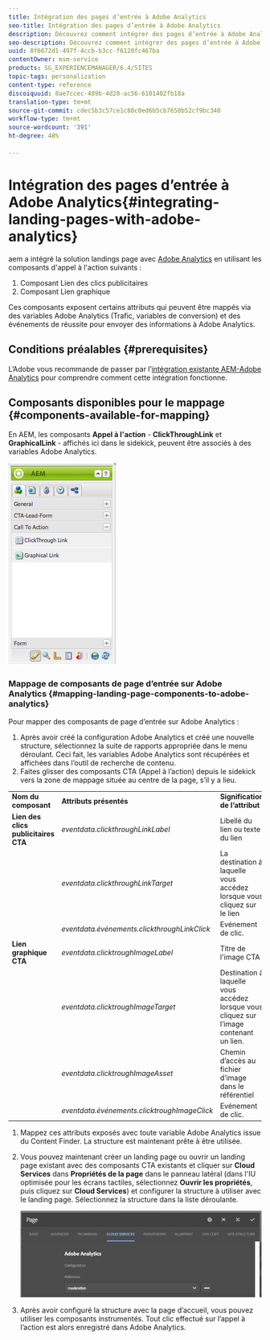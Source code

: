 ```yaml
---
title: Intégration des pages d’entrée à Adobe Analytics
seo-title: Intégration des pages d’entrée à Adobe Analytics
description: Découvrez comment intégrer des pages d’entrée à Adobe Analytics.
seo-description: Découvrez comment intégrer des pages d’entrée à Adobe Analytics.
uuid: 8f6672d1-497f-4ccb-b3cc-f6120fc467ba
contentOwner: msm-service
products: SG_EXPERIENCEMANAGER/6.4/SITES
topic-tags: personalization
content-type: reference
discoiquuid: 8ae7ccec-489b-4d20-ac56-6101402fb18a
translation-type: tm+mt
source-git-commit: cdec5b3c57ce1c80c0ed6b5cb7650b52cf9bc340
workflow-type: tm+mt
source-wordcount: '391'
ht-degree: 48%

---
```



# Intégration des pages d’entrée à Adobe Analytics{#integrating-landing-pages-with-adobe-analytics}

aem a intégré la solution landings page avec [Adobe Analytics](https://www.omniture.com/en/products/analytics/sitecatalyst) en utilisant les composants d&#39;appel à l&#39;action suivants :

1. Composant Lien des clics publicitaires
1. Composant Lien graphique

Ces composants exposent certains attributs qui peuvent être mappés via des variables Adobe Analytics (Trafic, variables de conversion) et des événements de réussite pour envoyer des informations à Adobe Analytics.

## Conditions préalables {#prerequisites}

L’Adobe vous recommande de passer par l’[intégration existante AEM-Adobe Analytics](/help/sites-administering/adobeanalytics.md) pour comprendre comment cette intégration fonctionne.

## Composants disponibles pour le mappage {#components-available-for-mapping}

En AEM, les composants **Appel à l&#39;action** - **ClickThroughLink** et **GraphicalLink** - affichés ici dans le sidekick, peuvent être associés à des variables Adobe Analytics.

![chlimage_1-21](assets/chlimage_1-21.jpeg)

### Mappage de composants de page d’entrée sur Adobe Analytics {#mapping-landing-page-components-to-adobe-analytics}

Pour mapper des composants de page d’entrée sur Adobe Analytics :

1. Après avoir créé la configuration Adobe Analytics et créé une nouvelle structure, sélectionnez la suite de rapports appropriée dans le menu déroulant. Ceci fait, les variables Adobe Analytics sont récupérées et affichées dans l’outil de recherche de contenu.
1. Faites glisser des composants CTA (Appel à l’action) depuis le sidekick vers la zone de mappage située au centre de la page, s’il y a lieu.

<table> 
 <tbody>
  <tr>
   <td><strong>Nom du composant</strong></td> 
   <td><strong>Attributs présentés</strong></td> 
   <td><strong>Signification de l’attribut</strong></td> 
  </tr>
  <tr>
   <td><strong>Lien des clics publicitaires CTA</strong></td> 
   <td><i>eventdata.clickthroughLinkLabel</i> <br /> </td> 
   <td>Libellé du lien ou texte du lien </td> 
  </tr>
  <tr>
   <td><br type="_moz" /> </td> 
   <td><i>eventdata.clickthroughLinkTarget</i> <br /> </td> 
   <td>La destination à laquelle vous accédez lorsque vous cliquez sur le lien </td> 
  </tr>
  <tr>
   <td><br type="_moz" /> </td> 
   <td><i>eventdata.événements.clickthroughLinkClick</i> <br /> </td> 
   <td>Evénement de clic. </td> 
  </tr>
  <tr>
   <td><strong>Lien graphique CTA</strong></td> 
   <td><i>eventdata.clicktroughImageLabel</i> <br /> </td> 
   <td>Titre de l'image CTA </td> 
  </tr>
  <tr>
   <td><br type="_moz" /> </td> 
   <td><i>eventdata.clicktroughImageTarget</i> <br /> </td> 
   <td>Destination à laquelle vous accédez lorsque vous cliquez sur l’image contenant un lien.</td> 
  </tr>
  <tr>
   <td><br type="_moz" /> </td> 
   <td><i>eventdata.clicktroughImageAsset</i> <br /> </td> 
   <td>Chemin d’accès au fichier d’image dans le référentiel </td> 
  </tr>
  <tr>
   <td><br type="_moz" /> </td> 
   <td><i>eventdata.événements.clicktroughImageClick</i> <br /> </td> 
   <td>Evénement de clic.</td> 
  </tr>
 </tbody>
</table>

1. Mappez ces attributs exposés avec toute variable Adobe Analytics issue du Content Finder. La structure est maintenant prête à être utilisée.
1. Vous pouvez maintenant créer un landing page ou ouvrir un landing page existant avec des composants CTA existants et cliquer sur **Cloud Services** dans **Propriétés de la page** dans le panneau latéral (dans l&#39;IU optimisée pour les écrans tactiles, sélectionnez **Ouvrir les propriétés**, puis cliquez sur **Cloud Services**) et configurer la structure à utiliser avec le landing page. Sélectionnez la structure dans la liste déroulante.

   ![chlimage_1-25](assets/chlimage_1-25.png)

1. Après avoir configuré la structure avec la page d’accueil, vous pouvez utiliser les composants instrumentés. Tout clic effectué sur l’appel à l’action est alors enregistré dans Adobe Analytics.

